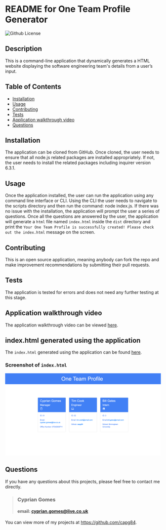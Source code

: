 # README for One Team Profile Generator
  
  ![Github License](https://img.shields.io/badge/licence-no%20licence%20required-yellow)
  
  ## Description 
  This is a command-line application that dynamically generates a HTML website displaying the software engineering team's details from a user’s input.

  ## Table of Contents
  * [Installation](#installation)
  * [Usage](#usage)
  * [Contributing](#contributing)
  * [Tests](#tests)
  * [Application walkthrough video](#application-walkthrough-video)
  * [Questions](#questions)
  
  ## Installation 
  The application can be cloned from GitHub. Once cloned, the user needs to ensure that all node.js related packages are installed appropriately. If not, the user needs to install the related packages including inquirer version 6.3.1.

  ## Usage 
  Once the application installed, the user can run the application using any command line interface or CLI. Using the CLI the user needs to navigate to the scripts directory and then run the command: node index.js. If there was no issue with the installation, the application will prompt the user a series of questions. Once all the questions are answered by the user, the application will generate a `html` file named `index.html` inside the `dist` directory and print the `Your One Team Profile is successfully created! Please check out the index.html` message on the screen.

  ## Contributing 
  This is an open source application, meaning anybody can fork the repo and make improvement recommendations by submitting their pull requests.

  ## Tests
  The application is tested for errors and does not need any further testing at this stage.

  ## Application walkthrough video
  The application walkthrough video can be viewed [here](https://drive.google.com/file/d/16xnxBC_P_o3O9q4jZQ3FxC1HzgvC6Tik/view).

  ## index.html generated using the application
  The `index.html` generated using the application can be found [here](https://github.com/capg84/team-profile-generator/tree/main/dist/index.html).

  ### Screenshot of `index.html`
  ![this image](/assets/images/one-team-webpage.png)

  ## Questions
  If you have any questions about this projects, please feel free to contact me directly.

  > ### Cyprian Gomes
  > #### email: cyprian.gomes@live.co.uk

  You can view more of my projects at https://github.com/capg84.
